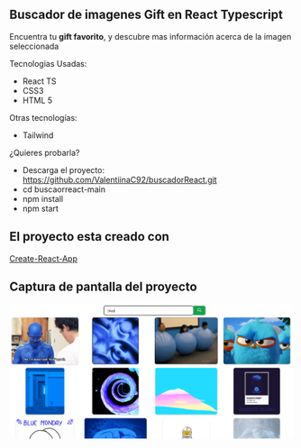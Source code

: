 ## Buscador de imagenes Gift en React Typescript

Encuentra tu **gift favorito**, y descubre mas información acerca de la imagen seleccionada

Tecnologias Usadas:

- React TS
- CSS3
- HTML 5

Otras tecnologías:

- Tailwind

¿Quieres probarla?

- Descarga el proyecto:
  https://github.com/ValentiinaC92/buscadorReact.git
- cd buscaorreact-main
- npm install
- npm start

## El proyecto esta creado con

<a href='https://github.com/facebook/create-react-app' target='_blank'>Create-React-App</a>

## Captura de pantalla del proyecto

![pantalla-principal](demoBuscador.png)
